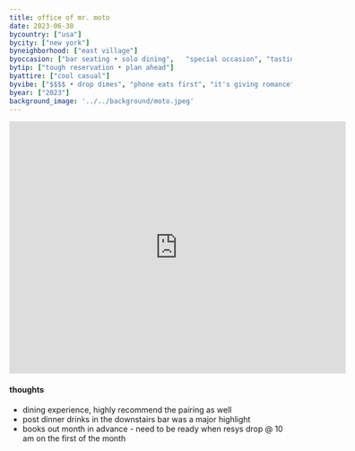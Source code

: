 ```yaml
---
title: office of mr. moto
date: 2023-06-30
bycountry: ["usa"]
bycity: ["new york"]
byneighborhood: ["east village"]
byoccasion: ["bar seating • solo dining",   "special occasion", "tasting menu", "omakase"]
bytip: ["tough reservation • plan ahead"]
byattire: ["cool casual"]
byvibe: ["$$$$ • drop dimes", "phone eats first", "it's giving romance"]
byear: ["2023"]
background_image: '../../background/moto.jpeg'
---
```


<iframe src="https://www.google.com/maps/embed?pb=!1m18!1m12!1m3!1d3023.600188475142!2d-73.98661092343525!3d40.72681713670751!2m3!1f0!2f0!3f0!3m2!1i1024!2i768!4f13.1!3m3!1m2!1s0x89c2595514527985%3a0xa92bd46096fe076d!2sthe%20office%20of%20mr.%20moto!5e0!3m2!1sen!2sus!4v1697394352273!5m2!1sen!2sus" width="600" height="450" style="border:0;" allowfullscreen="" loading="lazy" referrerpolicy="no-referrer-when-downgrade"></iframe>

#### thoughts
* dining experience, highly recommend the pairing as well
* post dinner drinks in the downstairs bar was a major highlight
* books out month in advance - need to be ready when resys drop @ 10 am on the first of the month

